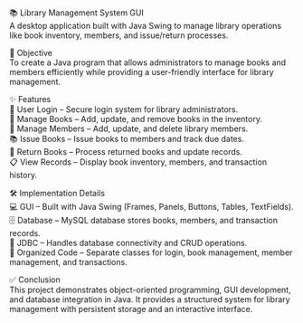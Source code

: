 📚 Library Management System GUI  
A desktop application built with Java Swing to manage library operations like book inventory, members, and issue/return processes.

🎯 Objective  
To create a Java program that allows administrators to manage books and members efficiently while providing a user-friendly interface for library management.

✨ Features  
👤 User Login – Secure login system for library administrators.  
📖 Manage Books – Add, update, and remove books in the inventory.  
👥 Manage Members – Add, update, and delete library members.  
📚 Issue Books – Issue books to members and track due dates.  
🔄 Return Books – Process returned books and update records.  
📋 View Records – Display book inventory, members, and transaction history.  

🛠️ Implementation Details  
💻 GUI – Built with Java Swing (Frames, Panels, Buttons, Tables, TextFields).  
🗄️ Database – MySQL database stores books, members, and transaction records.  
🔗 JDBC – Handles database connectivity and CRUD operations.  
📂 Organized Code – Separate classes for login, book management, member management, and transactions.  

✅ Conclusion  
This project demonstrates object-oriented programming, GUI development, and database integration in Java. It provides a structured system for library management with persistent storage and an interactive interface.

